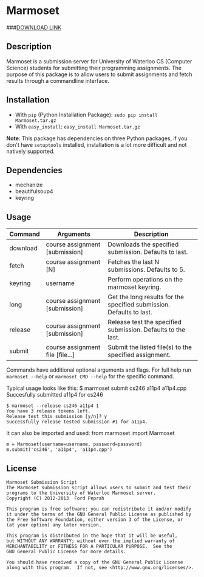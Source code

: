 Marmoset
========
###[DOWNLOAD LINK](http://raw.github.com/hkpeprah/marmoset/master/downloads/Marmoset.tar.gz)


Description
-----------
Marmoset is a submission server for University of Waterloo CS (Computer Science) students for submitting their programming assignments.  The purpose of this package is to allow users to submit assignments and fetch results through a commandline interface.  


Installation
------------
* With `pip` (Python Installation Package): `sudo pip install Marmoset.tar.gz`
* With `easy_install`: `easy_install Marmoset.tar.gz`

**Note**: This package has dependencies on three Python packages, if you don't have `setuptools` installed, installation is a lot more difficult and not natively supported.


Dependencies
------------
* mechanize
* beautifulsoup4
* keyring


Usage
-----

| Command    | Arguments                         | Description                                                           | 
| -----------| --------------------------------- | --------------------------------------------------------------------- |
| download   | course assignment [submission]    | Downloads the specified submission.  Defaults to last.                |
| fetch      | course assignment [N]             | Fetches the last N submissions.  Defaults to 5.                       |
| keyring    | username                          | Perform operations on the marmoset keyring.                           |
| long       | course assignment [submission]    | Get the long results for the specified submission.  Defaults to last. |
| release    | course assignment [submission]    | Release test the specified submission.  Defaults to the last.         |
| submit     | course assignment file [file...]  | Submit the listed file(s) to the specified assignment.                |

Commands have additional optional arguments and flags.  For full help run `marmoset --help` or `marmoset CMD --help` for the specific command.

Typical usage looks like this:
    $ marmoset submit cs246 a11p4 a11p4.cpp
    Succesfully submitted a11p4 for cs246

    $ marmoset --release cs246 a11p4 1
    You have 3 release tokens left.
    Release test this submission [y/n]? y
    Successfully release tested submission #1 for a11p4.

It can also be imported and used:
    from marmoset import Marmoset

    m = Marmoset(username=username, password=password)
    m.submit('cs246', 'a11p4', 'a11p4.cpp')


License
-------
    Marmoset Submission Script
    The Marmoset submission script allows users to submit and test their
    programs to the University of Waterloo Marmoset server.
    Copyright (C) 2012-2013  Ford Peprah

    This program is free software: you can redistribute it and/or modify
    it under the terms of the GNU General Public License as published by
    the Free Software Foundation, either version 3 of the License, or
    (at your option) any later version.

    This program is distributed in the hope that it will be useful,
    but WITHOUT ANY WARRANTY; without even the implied warranty of
    MERCHANTABILITY or FITNESS FOR A PARTICULAR PURPOSE.  See the
    GNU General Public License for more details.

    You should have received a copy of the GNU General Public License
    along with this program.  If not, see <http://www.gnu.org/licenses/>.

